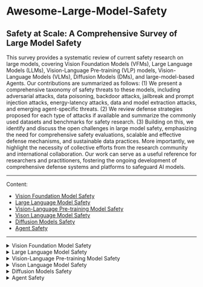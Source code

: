 # Awesome-Large-Model-Safety
## Safety at Scale: A Comprehensive Survey of Large Model Safety

This survey provides a systematic review of current safety research on large models, covering Vision Foundation Models (VFMs), Large Language Models (LLMs), Vision-Language Pre-training (VLP) models, Vision-Language Models (VLMs), Diffusion Models (DMs), and large-model-based Agents. 
Our contributions are summarized as follows: (1) We present a comprehensive taxonomy of safety threats to these models, including adversarial attacks, data poisoning, backdoor attacks, jailbreak and prompt injection attacks, energy-latency attacks, data and model extraction attacks, and emerging agent-specific threats. 
(2) We review defense strategies proposed for each type of attacks if available and summarize the commonly used datasets and benchmarks for safety research.
(3) Building on this, we identify and discuss the open challenges in large model safety, emphasizing the need for comprehensive safety evaluations, scalable and effective defense mechanisms, and sustainable data practices. More importantly, we highlight the necessity of collective efforts from the research community and international collaboration.
Our work can serve as a useful reference for researchers and practitioners, fostering the ongoing development of comprehensive defense systems and platforms to safeguard AI models.



--- 

Content:

- [Vision Foundation Model Safety](#ch2)
- [Large Language Model Safety](#ch3)
- [Vision-Language Pre-training Model Safety](#ch4)
- [Vison Language Model Safety](#ch5)
- [Diffusion Models Safety](#ch6)
- [Agent Safety](#ch7)

---
<!-- Chapter 2-->
<details>

<summary><span id="ch2">Vision Foundation Model Safety </span></summary>

##### Attacks and Defense for ViT
- Patch-Fool: Are Vision Transformers Always Robust Against Adversarial Perturbations?  
  - Fu, Yonggan, Zhang, Shunyao, Wu, Shang, Wan, Cheng, **and** Lin, Yingyan  
  - *ICLR*, 2022.

- SlowFormer: Adversarial Attack on Compute and Energy Consumption of Efficient Vision Transformers.  
  - Navaneet, KL, Koohpayegani, Soroush Abbasi, Sleiman, Essam, **and** Pirsiavash, Hamed  
  - *CVPR*, 2024.

- PE-Attack: On the Universal Positional Embedding Vulnerability in Transformer-based Models.  
  - Gao, Shiqi, Chen, Tianyu, He, Mingrui, Xu, Runhua, Zhou, Haoyi, **and** Li, Jianxin  
  - *IEEE Transactions on Information Forensics and Security*, 19, 9359-9373, 2024.

- Give me your attention: Dot-product attention considered harmful for adversarial patch robustness.  
  - Lovisotto, Giulio, Finnie, Nicole, Munoz, Mauricio, Mummadi, Chaithanya Kumar, **and** Metzen, Jan Hendrik  
  - *CVPR*, 2022.

- Towards Understanding and Improving Adversarial Robustness of Vision Transformers.  
  - Jain, Samyak, **and** Dutta, Tanima  
  - *CVPR*, 2024.

- On improving adversarial transferability of vision transformers.  
  - Naseer, Muzammal, Ranasinghe, Kanchana, Khan, Salman, Khan, Fahad Shahbaz, **and** Porikli, Fatih  
  - *arXiv preprint arXiv:2106.04169*, 2021.

- Generating transferable adversarial examples against vision transformers.  
  - Wang, Yuxuan, Wang, Jiakai, Yin, Zixin, Gong, Ruihao, Wang, Jingyi, Liu, Aishan, **and** Liu, Xianglong  
  - *ACM MM*, 2022.

- Towards transferable adversarial attacks on vision transformers.  
  - Wei, Zhipeng, Chen, Jingjing, Goldblum, Micah, Wu, Zuxuan, Goldstein, Tom, **and** Jiang, Yu-Gang  
  - *AAAI*, 2022.

- Boosting adversarial transferability with learnable patch-wise masks.  
  - Wei, Xingxing, **and** Zhao, Shiji  
  - *IEEE Transactions on Multimedia*, 26, 3778-3787, 2023.

- Transferable adversarial attack for both vision transformers and convolutional networks via momentum integrated gradients.  
  - Ma, Wenshuo, Li, Yidong, Jia, Xiaofeng, **and** Xu, Wei  
  - *ICCV*, 2023.

- Transferable adversarial attacks on vision transformers with token gradient regularization.  
  - Zhang, Jianping, Huang, Yizhan, Wu, Weibin, **and** Lyu, Michael R  
  - *CVPR*, 2023.

- Improving the Adversarial Transferability of Vision Transformers with Virtual Dense Connection.  
  - Zhang, Jianping, Huang, Yizhan, Xu, Zhuoer, Wu, Weibin, **and** Lyu, Michael R  
  - *AAAI*, 2024.

- Attacking Transformers with Feature Diversity Adversarial Perturbation.  
  - Gao, Chenxing, Zhou, Hang, Yu, Junqing, Ye, YuTeng, Cai, Jiale, Wang, Junle, **and** Yang, Wei  
  - *AAAI*, 2024.

- Decision-based black-box attack against vision transformers via patch-wise adversarial removal.  
  - Shi, Yucheng, Han, Yahong, Tan, Yu-an, **and** Kuang, Xiaohui  
  - *NeurIPS*, 2022.

- Improving Transferable Targeted Adversarial Attacks with Model Self-Enhancement.  
  - Wu, Han, Ou, Guanyan, Wu, Weibin, **and** Zheng, Zibin  
  - *CVPR*, 2024.

- Improving Transferability of adversarial samples via Critical Region-oriented Feature-level Attack.  
  - Li, Zhiwei, Ren, Min, Jiang, Fangling, Li, Qi, **and** Sun, Zhenan  
  - *IEEE Transactions on Information Forensics and Security*, 19, 6650-6664, 2024.

- Adversarial token attacks on vision transformers.  
  - Joshi, Ameya, Jagatap, Gauri, **and** Hegde, Chinmay  
  - *arXiv preprint arXiv:2110.04337*, 2021.

- Understanding and improving adversarial transferability of vision transformers and convolutional neural networks.  
  - Chen, Zhiyu, Xu, Chi, Lv, Huanhuan, Liu, Shangdong, **and** Ji, Yimu  
  - *Information Sciences*, 648, 119474, 2023.

- Towards transferable adversarial attacks on image and video transformers.  
  - Wei, Zhipeng, Chen, Jingjing, Goldblum, Micah, Wu, Zuxuan, Goldstein, Tom, Jiang, Yu-Gang, **and** Davis, Larry S  
  - *IEEE Transactions on Image Processing*, 32, 6346-6358, 2023.

- Towards efficient adversarial training on vision transformers.  
  - Wu, Boxi, Gu, Jindong, Li, Zhifeng, Cai, Deng, He, Xiaofei, **and** Liu, Wei  
  - *ECCV*, 2022.

- Patch Vestiges in the Adversarial Examples Against Vision Transformer Can Be Leveraged for Adversarial Detection.  
  - Li, Juzheng  
  - *AAAI Workshop*, 2022.

- ViTGuard: Attention-aware Detection against Adversarial Examples for Vision Transformer.  
  - Sun, Shihua, Nwodo, Kenechukwu, Sugrim, Shridatt, Stavrou, Angelos, **and** Wang, Haining  
  - *arXiv preprint arXiv:2409.13828*, 2024.

- Understanding and defending patched-based adversarial attacks for vision transformer.  
  - Liu, Liang, Guo, Yanan, Zhang, Youtao, **and** Yang, Jun  
  - *ICML*, 2023.

- Diffusion Models Demand Contrastive Guidance for Adversarial Purification to Advance.  
  - Bai, Mingyuan, Huang, Wei, Li, Tenghui, Wang, Andong, Gao, Junbin, Caiafa, César Federico, **and** Zhao, Qibin  
  - *ICML*, 2024.

- ADBM: Adversarial diffusion bridge model for reliable adversarial purification.  
  - Li, Xiao, Sun, Wenxuan, Chen, Huanran, Li, Qiongxiu, Liu, Yining, He, Yingzhe, Shi, Jie, **and** Hu, Xiaolin  
  - *arXiv preprint arXiv:2408.00315*, 2024.

- Instant Adversarial Purification with Adversarial Consistency Distillation.  
  - Lei, Chun Tong, Yam, Hon Ming, Guo, Zhongliang, **and** Lau, Chun Pong  
  - *arXiv preprint arXiv:2408.17064*, 2024.

- Are vision transformers robust to patch perturbations?  
  - Gu, Jindong, Tresp, Volker, **and** Qin, Yao  
  - *ECCV*, 2022.

- When adversarial training meets vision transformers: Recipes from training to architecture.  
  - Mo, Yichuan, Wu, Dongxian, Wang, Yifei, Guo, Yiwen, **and** Wang, Yisen  
  - *NeurIPS*, 2022.

- Robustifying token attention for vision transformers.  
  - Guo, Yong, Stutz, David, **and** Schiele, Bernt  
  - *ICCV*, 2023.

- Improving robustness of vision transformers by reducing sensitivity to patch corruptions.  
  - Guo, Yong, Stutz, David, **and** Schiele, Bernt  
  - *CVPR*, 2023.

- Improving Interpretation Faithfulness for Vision Transformers.  
  - Hu, Lijie, Liu, Yixin, Liu, Ninghao, Huai, Mengdi, Sun, Lichao, **and** Wang, Di  
  - *ICML*, 2024.

- Random Entangled Tokens for Adversarially Robust Vision Transformer.  
  - Gong, Huihui, Dong, Minjing, Ma, Siqi, Camtepe, Seyit, Nepal, Surya, **and** Xu, Chang  
  - *CVPR*, 2024.

- Diffusion Models for Adversarial Purification.  
  - Nie, Weili, Guo, Brandon, Huang, Yujia, Xiao, Chaowei, Vahdat, Arash, **and** Anandkumar, Animashree  
  - *ICML*, 2022.

- Purify++: Improving Diffusion-Purification with Advanced Diffusion Models and Control of Randomness.  
  - Zhang, Boya, Luo, Weijian, **and** Zhang, Zhihua  
  - *arXiv preprint arXiv:2310.18762*, 2023.

- DifFilter: Defending Against Adversarial Perturbations With Diffusion Filter.  
  - Chen, Yong, Li, Xuedong, Wang, Xu, Hu, Peng, **and** Peng, Dezhong  
  - *IEEE Transactions on Information Forensics and Security*, 19, 6779-6794, 2024.

- MimicDiffusion: Purifying Adversarial Perturbation via Mimicking Clean Diffusion Model.  
  - Song, Kaiyu, Lai, Hanjiang, Pan, Yan, **and** Yin, Jian  
  - *CVPR*, 2024.

- LightPure: Realtime Adversarial Image Purification for Mobile Devices Using Diffusion Models.  
  - Khalili, Hossein, Park, Seongbin, Li, Vincent, Bright, Brandan, Payani, Ali, Kompella, Ramana Rao, **and** Sehatbakhsh, Nader  
  - *ACM MobiCom*, 2024.

- LoRID: Low-Rank Iterative Diffusion for Adversarial Purification.  
  - Zollicoffer, Geigh, Vu, Minh, Nebgen, Ben, Castorena, Juan, Alexandrov, Boian, **and** Bhattarai, Manish  
  - *arXiv preprint arXiv:2409.08255*, 2024.

- You Are Catching My Attention: Are Vision Transformers Bad Learners under Backdoor Attacks?  
  - Yuan, Zenghui, Zhou, Pan, Zou, Kai, **and** Cheng, Yu  
  - *CVPR*, 2023.

- Trojvit: Trojan insertion in vision transformers.  
  - Zheng, Mengxin, Lou, Qian, **and** Jiang, Lei  
  - *CVPR*, 2023.

- Not all prompts are secure: A switchable backdoor attack against pre-trained vision transfomers.  
  - Yang, Sheng, Bai, Jiawang, Gao, Kuofeng, Yang, Yong, Li, Yiming, **and** Xia, Shu-Tao  
  - *CVPR*, 2024.

- DBIA: Data-Free Backdoor Attack Against Transformer Networks.  
  - Lv, Peizhuo, Ma, Hualong, Zhou, Jiachen, Liang, Ruigang, Chen, Kai, Zhang, Shengzhi, **and** Yang, Yunfei  
  - *ICME*, 2023.

- Multi-Trigger Backdoor Attacks: More Triggers, More Threats.  
  - Li, Yige, Ma, Xingjun, He, Jiabo, Huang, Hanxun, **and** Jiang, Yu-Gang  
  - *arXiv preprint arXiv:2401.15295*, 2024.
 
- Defending backdoor attacks on vision transformer via patch processing.  
  - Doan, Khoa D, Lao, Yingjie, Yang, Peng, **and** Li, Ping  
  - *AAAI*, 2023.

- A Closer Look at Robustness of Vision Transformers to Backdoor Attacks.  
  - Subramanya, Akshayvarun, Koohpayegani, Soroush Abbasi, Saha, Aniruddha, Tejankar, Ajinkya, **and** Pirsiavash, Hamed  
  - *WACV*, 2024.

- Backdoor attacks on vision transformers.  
  - Subramanya, Akshayvarun, Saha, Aniruddha, Koohpayegani, Soroush Abbasi, Tejankar, Ajinkya, **and** Pirsiavash, Hamed  
  - *arXiv preprint arXiv:2206.08477*, 2022.


##### Attacks and Defense for SAM

- Practical Region-level Attack against Segment Anything Models.  
  - Shen, Yifan, Li, Zhengyuan, **and** Wang, Gang  
  - *CVPR*, 2024.

- Segment (Almost) Nothing: Prompt-Agnostic Adversarial Attacks on Segmentation Models.  
  - Croce, Francesco, **and** Hein, Matthias  
  - *SaTML*, 2024.

- Attack-SAM: Towards Evaluating Adversarial Robustness of Segment Anything Model.  
  - Zhang, Chenshuang, Zhang, Chaoning, Kang, Taegoo, Kim, Donghun, Bae, Sung-Ho, **and** Kweon, In So  
  - *arXiv preprint arXiv:2305.00866*, 2023.

- Black-box Targeted Adversarial Attack on Segment Anything (SAM).  
  - Zheng, Sheng, **and** Zhang, Chaoning  
  - *arXiv preprint arXiv:2310.10010*, 2023.

- Unsegment Anything by Simulating Deformation.  
  - Lu, Jiahao, Yang, Xingyi, **and** Wang, Xinchao  
  - *CVPR*, 2024.

- Transferable Adversarial Attacks on SAM and Its Downstream Models.  
  - Xia, Song, Yang, Wenhan, Yu, Yi, Lin, Xun, Ding, Henghui, Duan, Lingyu, **and** Jiang, Xudong  
  - *NeurIPS*, 2024.

- Segment Anything Meets Universal Adversarial Perturbation.  
  - Han, Dongshen, Zheng, Sheng, **and** Zhang, Chaoning  
  - *arXiv preprint arXiv:2310.12431*, 2023.

- DarkSAM: Fooling Segment Anything Model to Segment Nothing.  
  - Zhou, Ziqi, Song, Yufei, Li, Minghui, Hu, Shengshan, Wang, Xianlong, Zhang, Leo Yu, Yao, Dezhong, **and** Jin, Hai  
  - *NeurIPS*, 2024.

- ASAM: Boosting Segment Anything Model with Adversarial Tuning.  
  - Li, Bo, Xiao, Haoke, **and** Tang, Lv  
  - *CVPR*, 2024.

- BadSAM: Exploring Security Vulnerabilities of SAM via Backdoor Attacks (Student Abstract).  
  - Guan, Zihan, Hu, Mengxuan, Zhou, Zhongliang, Zhang, Jielu, Li, Sheng, **and** Liu, Ninghao  
  - *AAAI*, 2024.

- UnSeg: One Universal Unlearnable Example Generator is Enough against All Image Segmentation.  
  - Sun, Ye, Zhang, Hao, Zhang, Tiehua, Ma, Xingjun, **and** Jiang, Yu-Gang  
  - *NeurIPS*, 2024.


</details>


<!-- Chapter 3-->
<details>

<summary><span id="ch3">Large Language Model Safety</summary>

##### Adversarial Attack

- Bad Characters: Imperceptible NLP Attacks
    - Nicholas Boucher, Ilia Shumailov, Ross Anderson, Nicolas Papernot
    - [S&P 2022](https://arxiv.org/abs/2106.09898)

##### Adversarial Defense

##### Jailbreak Attack

##### Jailbreak Defense

##### Prompt Injection Attacks

##### Prompt Injection Defenses

##### Backdoor Attacks

##### Backdoor Defenses

##### Safety Alignment

##### Energy Latency Attacks

##### Model Extraction Attacks

##### Data Extraction Attacks

</details>

<!-- Chapter 4-->
<details>

<summary><span id="ch4">Vision-Language Pre-training Model Safety</summary>

##### Adversarial Attacks

- Learning transferable visual models from natural language supervision.  
  - Radford, Alec, Kim, Jong Wook, Hallacy, Chris, Ramesh, Aditya, Goh, Gabriel, Agarwal, Sandhini, Sastry, Girish, Askell, Amanda, Mishkin, Pamela, Clark, Jack, **and others**  
  - *ICML*, 2021.

- Align before fuse: Vision and language representation learning with momentum distillation.  
  - Li, Junnan, Selvaraju, Ramprasaath, Gotmare, Akhilesh, Joty, Shafiq, Xiong, Caiming, **and** Hoi, Steven Chu Hong  
  - *NeurIPS*, 2021.

- Vision-language pre-training with triple contrastive learning.  
  - Yang, Jinyu, Duan, Jiali, Tran, Son, Xu, Yi, Chanda, Sampath, Chen, Liqun, Zeng, Belinda, Chilimbi, Trishul, **and** Huang, Junzhou  
  - *CVPR*, 2022.

- Fooling vision and language models despite localization and attention mechanism.  
  - Xu, Xiaojun, Chen, Xinyun, Liu, Chang, Rohrbach, Anna, Darrell, Trevor, **and** Song, Dawn  
  - *CVPR*, 2018.

- Cycle-consistency for robust visual question answering.  
  - Shah, Meet, Chen, Xinlei, Rohrbach, Marcus, **and** Parikh, Devi  
  - *CVPR*, 2019.

- BERT-ATTACK: Adversarial Attack Against BERT Using BERT.  
  - Li, Linyang, Ma, Ruotian, Guo, Qipeng, Xue, Xiangyang, **and** Qiu, Xipeng  
  - *EMNLP*, 2020.

- Defending multimodal fusion models against single-source adversaries.  
  - Yang, Karren, Lin, Wan-Yi, Barman, Manash, Condessa, Filipe, **and** Kolter, Zico  
  - *CVPR*, 2021.

- Towards adversarial attack on vision-language pre-training models.  
  - Zhang, Jiaming, Yi, Qi, **and** Sang, Jitao  
  - *ACM MM*, 2022.

- Advclip: Downstream-agnostic adversarial examples in multimodal contrastive learning.  
  - Zhou, Ziqi, Hu, Shengshan, Li, Minghui, Zhang, Hangtao, Zhang, Yechao, **and** Jin, Hai  
  - *ACM MM*, 2023.

- Reading Isn't Believing: Adversarial Attacks On Multi-Modal Neurons.  
  - Noever, David A, **and** Noever, Samantha E Miller  
  - *arXiv preprint arXiv:2103.10480*, 2021.

- Set-level guidance attack: Boosting adversarial transferability of vision-language pre-training models.  
  - Lu, Dong, Wang, Zhiqiang, Wang, Teng, Guan, Weili, Gao, Hongchang, **and** Zheng, Feng  
  - *ICCV*, 2023.

- Sa-attack: Improving adversarial transferability of vision-language pre-training models via self-augmentation.  
  - He, Bangyan, Jia, Xiaojun, Liang, Siyuan, Lou, Tianrui, Liu, Yang, **and** Cao, Xiaochun  
  - *arXiv preprint arXiv:2312.04913*, 2023.

- Exploring transferability of multimodal adversarial samples for vision-language pre-training models with contrastive learning.  
  - Wang, Youze, Hu, Wenbo, Dong, Yinpeng, Zhang, Hanwang, Su, Hang, **and** Hong, Richang  
  - *arXiv preprint arXiv:2308.12636*, 2023.

- Transferable multimodal attack on vision-language pre-training models.  
  - Wang, Haodi, Dong, Kai, Zhu, Zhilei, Qin, Haotong, Liu, Aishan, Fang, Xiaolin, Wang, Jiakai, **and** Liu, Xianglong  
  - *IEEE S&P*, 2024.

- VLATTACK: Multimodal Adversarial Attacks on Vision-Language Tasks via Pre-trained Models.  
  - Yin, Ziyi, Ye, Muchao, Zhang, Tianrong, Du, Tianyu, Zhu, Jinguo, Liu, Han, Chen, Jinghui, Wang, Ting, **and** Ma, Fenglong  
  - *NeurIPS*, 2023.

- As Firm As Their Foundations: Can open-sourced foundation models be used to create adversarial examples for downstream tasks?.  
  - Hu, Anjun, Gu, Jindong, Pinto, Francesco, Kamnitsas, Konstantinos, **and** Torr, Philip  
  - *arXiv preprint arXiv:2403.12693*, 2024.

- One Perturbation is Enough: On Generating Universal Adversarial Perturbations against Vision-Language Pre-training Models.  
  - Fang, Hao, Kong, Jiawei, Yu, Wenbo, Chen, Bin, Li, Jiawei, Xia, Shutao, **and** Xu, Ke  
  - *arXiv preprint arXiv:2406.05491*, 2024.

- Universal Adversarial Perturbations for Vision-Language Pre-trained Models.  
  - Zhang, Peng-Fei, Huang, Zi, **and** Bai, Guangdong  
  - *SIGIR*, 2024.


##### Adversarial Defenses

- MirrorCheck: Efficient Adversarial Defense for Vision-Language Models.  
  - Fares, Samar, Ziu, Klea, Aremu, Toluwani, Durasov, Nikita, Takáč, Martin, Fua, Pascal, Nandakumar, Karthik, **and** Laptev, Ivan  
  - *arXiv preprint arXiv:2406.09250*, 2024.

- AdvQDet: Detecting Query-Based Adversarial Attacks with Adversarial Contrastive Prompt Tuning.  
  - Wang, Xin, Chen, Kai, Ma, Xingjun, Chen, Zhineng, Chen, Jingjing, **and** Jiang, Yu-Gang  
  - *ACM MM*, 2024.

- Towards Deep Learning Models Resistant to Adversarial Attacks.  
  - Madry, Aleksander, Makelov, Aleksandar, Schmidt, Ludwig, Tsipras, Dimitris, **and** Vladu, Adrian  
  - *ICLR*, 2018.

- Reliable evaluation of adversarial robustness with an ensemble of diverse parameter-free attacks.  
  - Croce, Francesco, **and** Hein, Matthias  
  - *ICML*, 2020.

- Large-scale adversarial training for vision-and-language representation learning.  
  - Gan, Zhe, Chen, Yen-Chun, Li, Linjie, Zhu, Chen, Cheng, Yu, **and** Liu, Jingjing  
  - *NeurIPS*, 2020.

- FreeLB: Enhanced Adversarial Training for Natural Language Understanding.  
  - Zhu, Chen, Cheng, Yu, Gan, Zhe, Sun, Siqi, Goldstein, Tom, **and** Liu, Jingjing  
  - *ICLR*, 2020.

- Revisiting Adversarial Training at Scale.  
  - Wang, Zeyu, Li, Xianhang, Zhu, Hongru, **and** Xie, Cihang  
  - *CVPR*, 2024.

- Conditional prompt learning for vision-language models.  
  - Zhou, Kaiyang, Yang, Jingkang, Loy, Chen Change, **and** Liu, Ziwei  
  - *CVPR*, 2022.

- Learning to prompt for vision-language models.  
  - Zhou, Kaiyang, Yang, Jingkang, Loy, Chen Change, **and** Liu, Ziwei  
  - *International Journal of Computer Vision*, 130, 2337-2348, 2022.

- Maple: Multi-modal prompt learning.  
  - Khattak, Muhammad Uzair, Rasheed, Hanoona, Maaz, Muhammad, Khan, Salman, **and** Khan, Fahad Shahbaz  
  - *CVPR*, 2023.

- Adversarial prompt tuning for vision-language models.  
  - Zhang, Jiaming, Ma, Xingjun, Wang, Xin, Qiu, Lingyu, Wang, Jiaqi, Jiang, Yu-Gang, **and** Sang, Jitao  
  - *ECCV*, 2024.

- One prompt word is enough to boost adversarial robustness for pre-trained vision-language models.  
  - Li, Lin, Guan, Haoyan, Qiu, Jianing, **and** Spratling, Michael  
  - *CVPR*, 2024.

- MixPrompt: Enhancing Generalizability and Adversarial Robustness for Vision-Language Models via Prompt Fusion.  
  - Fan, Hao, Ma, Zhaoyang, Li, Yong, Tian, Rui, Chen, Yunli, **and** Gao, Chenlong  
  - *ICIC*, 2024.

- PromptSmooth: Certifying Robustness of Medical Vision-Language Models via Prompt Learning.  
  - Hussein, Noor, Shamshad, Fahad, Naseer, Muzammal, **and** Nandakumar, Karthik  
  - *MICCAI*, 2024.

- Defense-Prefix for Preventing Typographic Attacks on CLIP.  
  - Azuma, Hiroki, **and** Matsui, Yusuke  
  - *ICCV*, 2023.

- Few-Shot Adversarial Prompt Learning on Vision-Language Models.  
  - Zhou, Yiwei, Xia, Xiaobo, Lin, Zhiwei, Han, Bo, **and** Liu, Tongliang  
  - *NeurIPS*, 2024.

- Adversarial Prompt Distillation for Vision-Language Models.  
  - Luo, Lin, Wang, Xin, Zi, Bojia, Zhao, Shihao, **and** Ma, Xingjun  
  - *arXiv preprint arXiv:2411.15244*, 2024.

- TAPT: Test-Time Adversarial Prompt Tuning for Robust Inference in Vision-Language Models.  
  - Wang, Xin, Chen, Kai, Zhang, Jiaming, Chen, Jingjing, **and** Ma, Xingjun  
  - *arXiv preprint arXiv:2411.13136*, 2024.

- Understanding Zero-shot Adversarial Robustness for Large-Scale Models.  
  - Mao, Chengzhi, Geng, Scott, Yang, Junfeng, Wang, Xin, **and** Vondrick, Carl  
  - *ICLR*, 2023.

- Pre-trained model guided fine-tuning for zero-shot adversarial robustness.  
  - Wang, Sibo, Zhang, Jie, Yuan, Zheng, **and** Shan, Shiguang  
  - *CVPR*, 2024.

- Revisiting the Adversarial Robustness of Vision Language Models: a Multimodal Perspective.  
  - Zhou, Wanqi, Bai, Shuanghao, Zhao, Qibin, **and** Chen, Badong  
  - *arXiv preprint arXiv:2404.19287*, 2024.

- Robust CLIP: Unsupervised Adversarial Fine-Tuning of Vision Embeddings for Robust Large Vision-Language Models.  
  - Schlarmann, Christian, Singh, Naman Deep, Croce, Francesco, **and** Hein, Matthias  
  - *ICML*, 2024.


##### Backdoor & Poisoning Attacks

- Poisoning and Backdooring Contrastive Learning.  
  - Carlini, Nicholas, **and** Terzis, Andreas  
  - *ICLR*, 2022.

- Poisoning web-scale training datasets is practical.  
  - Carlini, Nicholas, Jagielski, Matthew, Choquette-Choo, Christopher A, Paleka, Daniel, Pearce, Will, Anderson, Hyrum, Terzis, Andreas, Thomas, Kurt, **and** Tramèr, Florian  
  - *IEEE S&P*, 2024.

- Badencoder: Backdoor attacks to pre-trained encoders in self-supervised learning.  
  - Jia, Jinyuan, Liu, Yupei, **and** Gong, Neil Zhenqiang  
  - *IEEE S&P*, 2022.

- Data Poisoning based Backdoor Attacks to Contrastive Learning.  
  - Zhang, Jinghuai, Liu, Hongbin, Jia, Jinyuan, **and** Gong, Neil Zhenqiang  
  - *CVPR*, 2024.

- Badclip: Dual-embedding guided backdoor attack on multimodal contrastive learning.  
  - Liang, Siyuan, Zhu, Mingli, Liu, Aishan, Wu, Baoyuan, Cao, Xiaochun, **and** Chang, Ee-Chien  
  - *CVPR*, 2024.

- BadCLIP: Trigger-Aware Prompt Learning for Backdoor Attacks on CLIP.  
  - Bai, Jiawang, Gao, Kuofeng, Min, Shaobo, Xia, Shu-Tao, Li, Zhifeng, **and** Liu, Wei  
  - *CVPR*, 2024.

- Data poisoning attacks against multimodal encoders.  
  - Yang, Ziqing, He, Xinlei, Li, Zheng, Backes, Michael, Humbert, Mathias, Berrang, Pascal, **and** Zhang, Yang  
  - *ICML*, 2023.



##### Backdoor & Poisoning Defenses


- CleanCLIP: Mitigating data poisoning attacks in multimodal contrastive learning.  
  - Bansal, Hritik, Singhi, Nishad, Yang, Yu, Yin, Fan, Grover, Aditya, **and** Chang, Kai-Wei  
  - *ICCV*, 2023.

- Better Safe than Sorry: Pre-training CLIP against Targeted Data Poisoning and Backdoor Attacks.  
  - Yang, Wenhan, Gao, Jingdong, **and** Mirzasoleiman, Baharan  
  - *ICML*, 2024.

- Robust contrastive language-image pretraining against data poisoning and backdoor attacks.  
  - Yang, Wenhan, Gao, Jingdong, **and** Mirzasoleiman, Baharan  
  - *NeurIPS*, 2024.

- Mudjacking: Patching Backdoor Vulnerabilities in Foundation Models.  
  - Liu, Hongbin, Reiter, Michael K., **and** Gong, Neil Zhenqiang  
  - *USENIX Security*, 2024.

- TIJO: Trigger inversion with joint optimization for defending multimodal backdoored models.  
  - Sur, Indranil, Sikka, Karan, Walmer, Matthew, Koneripalli, Kaushik, Roy, Anirban, Lin, Xiao, Divakaran, Ajay, **and** Jha, Susmit  
  - *ICCV*, 2023.

- SEER: Backdoor Detection for Vision-Language Models through Searching Target Text and Image Trigger Jointly.  
  - Zhu, Liuwan, Ning, Rui, Li, Jiang, Xin, Chunsheng, **and** Wu, Hongyi  
  - *AAAI*, 2024.

- Detecting Backdoor Samples in Contrastive Language Image Pretraining.  
  - Huang, Hanxun, Erfani, Sarah, Li, Yige, Ma, Xingjun, **and** Bailey, James  
  - *ICLR*, 2025.

- Detecting backdoors in pre-trained encoders.  
  - Feng, Shiwei, Tao, Guanhong, Cheng, Siyuan, Shen, Guangyu, Xu, Xiangzhe, Liu, Yingqi, Zhang, Kaiyuan, Ma, Shiqing, **and** Zhang, Xiangyu  
  - *CVPR*, 2023.



</details>


<!-- Chapter 5-->
<details>

<summary><span id="ch5">Vison Language Model Safety</summary>

##### Adversarial Attacks


- On the adversarial robustness of multi-modal foundation models.  
  - Schlarmann, Christian, **and** Hein, Matthias  
  - *ICCV*, 2023.

- Flamingo: a visual language model for few-shot learning.  
  - Alayrac, Jean-Baptiste, Donahue, Jeff, Luc, Pauline, Miech, Antoine, Barr, Iain, Hasson, Yana, Lenc, Karel, Mensch, Arthur, Millican, Katherine, Reynolds, Malcolm, **and others**  
  - *NeurIPS*, 2022.

- GPT-4 Technical Report.  
  - Achiam, Josh, Adler, Steven, Agarwal, Sandhini, Ahmad, Lama, Akkaya, Ilge, Aleman, Florencia Leoni, Almeida, Diogo, Altenschmidt, Janko, Altman, Sam, Anadkat, Shyamal, **and others**  
  - *arXiv preprint arXiv:2303.08774*, 2023.

- Adversarial Robustness for Visual Grounding of Multimodal Large Language Models.  
  - Gao, Kuofeng, Bai, Yang, Bai, Jiawang, Yang, Yong, **and** Xia, Shu-Tao  
  - *ICLR Workshop*, 2024.

- On the robustness of large multimodal models against image adversarial attacks.  
  - Cui, Xuanming, Aparcedo, Alejandro, Jang, Young Kyun, **and** Lim, Ser-Nam  
  - *CVPR*, 2024.

- An Image Is Worth 1000 Lies: Transferability of Adversarial Images across Prompts on Vision-Language Models.  
  - Luo, Haochen, Gu, Jindong, Liu, Fengyuan, **and** Torr, Philip  
  - *ICLR*, 2024.

- Stop Reasoning! When Multimodal LLM with Chain-of-Thought Reasoning Meets Adversarial Image.  
  - Wang, Zefeng, Han, Zhen, Chen, Shuo, Xue, Fan, Ding, Zifeng, Xiao, Xun, Tresp, Volker, **and** Gu, Jindong  
  - *COLM*, 2024.

- InstructTA: Instruction-Tuned Targeted Attack for Large Vision-Language Models.  
  - Wang, Xunguang, Ji, Zhenlan, Ma, Pingchuan, Li, Zongjie, **and** Wang, Shuai  
  - *arXiv preprint arXiv:2312.01886*, 2023.

- How Robust is Google's Bard to Adversarial Image Attacks?.  
  - Dong, Yinpeng, Chen, Huanran, Chen, Jiawei, Fang, Zhengwei, Yang, Xiao, Zhang, Yichi, Tian, Yu, Su, Hang, **and** Zhu, Jun  
  - *NeurIPS Workshop*, 2023.

- On evaluating adversarial robustness of large vision-language models.  
  - Zhao, Yunqing, Pang, Tianyu, Du, Chao, Yang, Xiao, Li, Chongxuan, Cheung, Ngai-Man Man, **and** Lin, Min  
  - *NeurIPS*, 2024.

- Learning transferable visual models from natural language supervision.  
  - Radford, Alec, Kim, Jong Wook, Hallacy, Chris, Ramesh, Aditya, Goh, Gabriel, Agarwal, Sandhini, Sastry, Girish, Askell, Amanda, Mishkin, Pamela, Clark, Jack, **and others**  
  - *ICML*, 2021.

- Blip-2: Bootstrapping language-image pre-training with frozen image encoders and large language models.  
  - Li, Junnan, Li, Dongxu, Savarese, Silvio, **and** Hoi, Steven  
  - *ICML*, 2023.

- Efficiently Adversarial Examples Generation for Visual-Language Models under Targeted Transfer Scenarios using Diffusion Models.  
  - Guo, Qi, Pang, Shanmin, Jia, Xiaojun, **and** Guo, Qing  
  - *arXiv preprint arXiv:2404.10335*, 2024.

- AnyAttack: Towards Large-scale Self-supervised Generation of Targeted Adversarial Examples for Vision-Language Models.  
  - Zhang, Jiaming, Ye, Junhong, Ma, Xingjun, Li, Yige, Yang, Yunfan, Sang, Jitao, **and** Yeung, Dit-Yan  
  - *arXiv preprint arXiv:2410.05346*, 2024.


##### Jailbreak Attacks


- Image hijacks: Adversarial images can control generative models at runtime.  
  - Bailey, Luke, Ong, Euan, Russell, Stuart, **and** Emmons, Scott  
  - *arXiv preprint arXiv:2309.00236*, 2023.

- Are aligned neural networks adversarially aligned?.  
  - Carlini, Nicholas, Nasr, Milad, Choquette-Choo, Christopher A, Jagielski, Matthew, Gao, Irena, Koh, Pang Wei W, Ippolito, Daphne, Tramer, Florian, **and** Schmidt, Ludwig  
  - *NeurIPS*, 2024.

- Visual adversarial examples jailbreak aligned large language models.  
  - Qi, Xiangyu, Huang, Kaixuan, Panda, Ashwinee, Henderson, Peter, Wang, Mengdi, **and** Mittal, Prateek  
  - *AAAI*, 2024.

- Jailbreaking attack against multimodal large language model.  
  - Niu, Zhenxing, Ren, Haodong, Gao, Xinbo, Hua, Gang, **and** Jin, Rong  
  - *arXiv preprint arXiv:2402.02309*, 2024.

- White-box Multimodal Jailbreaks Against Large Vision-Language Models.  
  - Wang, Ruofan, Ma, Xingjun, Zhou, Hanxu, Ji, Chuanjun, Ye, Guangnan, **and** Jiang, Yu-Gang  
  - *ACM MM*, 2024.

- Images are Achilles' Heel of Alignment: Exploiting Visual Vulnerabilities for Jailbreaking Multimodal Large Language Models.  
  - Li, Yifan, Guo, Hangyu, Zhou, Kun, Zhao, Wayne Xin, **and** Wen, Ji-Rong  
  - *ECCV*, 2024.

- Jailbreak in pieces: Compositional adversarial attacks on multi-modal language models.  
  - Shayegani, Erfan, Dong, Yue, **and** Abu-Ghazaleh, Nael  
  - *ICLR*, 2023.

- Figstep: Jailbreaking large vision-language models via typographic visual prompts.  
  - Gong, Yichen, Ran, Delong, Liu, Jinyuan, Wang, Conglei, Cong, Tianshuo, Wang, Anyu, Duan, Sisi, **and** Wang, Xiaoyun  
  - *AAAI*, 2025.

- Visual-RolePlay: Universal Jailbreak Attack on MultiModal Large Language Models via Role-playing Image Character.  
  - Ma, Siyuan, Luo, Weidi, Wang, Yu, Liu, Xiaogeng, Chen, Muhao, Li, Bo, **and** Xiao, Chaowei  
  - *arXiv preprint arXiv:2405.20773*, 2024.

- Jailbreaking GPT-4V via self-adversarial attacks with system prompts.  
  - Wu, Yuanwei, Li, Xiang, Liu, Yixin, Zhou, Pan, **and** Sun, Lichao  
  - *arXiv preprint arXiv:2311.09127*, 2023.

- IDEATOR: Jailbreaking VLMs Using VLMs.  
  - Wang, Ruofan, Wang, Bo, Ma, Xingjun, **and** Jiang, Yu-Gang  
  - *arXiv preprint arXiv:2411.00827*, 2024.


##### Jailbreak Defenses


- Adashield: Safeguarding multimodal large language models from structure-based attack via adaptive shield prompting.  
  - Wang, Yu, Liu, Xiaogeng, Li, Yu, Chen, Muhao, **and** Xiao, Chaowei  
  - *ECCV*, 2024.

- A mutation-based method for multi-modal jailbreaking attack detection.  
  - Zhang, Xiaoyu, Zhang, Cen, Li, Tianlin, Huang, Yihao, Jia, Xiaojun, Xie, Xiaofei, Liu, Yang, **and** Shen, Chao  
  - *arXiv preprint arXiv:2312.10766*, 2023.

- Defending Language Models Against Image-Based Prompt Attacks via User-Provided Specifications.  
  - Sharma, Reshabh K, Gupta, Vinayak, **and** Grossman, Dan  
  - *IEEE SPW*, 2024.

- MLLM-Protector: Ensuring MLLM's Safety without Hurting Performance.  
  - Pi, Renjie, Han, Tianyang, Xie, Yueqi, Pan, Rui, Lian, Qing, Dong, Hanze, Zhang, Jipeng, **and** Zhang, Tong  
  - *EMNLP*, 2024.

- Eyes closed, safety on: Protecting multimodal LLMs via image-to-text transformation.  
  - Gou, Yunhao, Chen, Kai, Liu, Zhili, Hong, Lanqing, Xu, Hang, Li, Zhenguo, Yeung, Dit-Yan, Kwok, James T, **and** Zhang, Yu  
  - *ECCV*, 2024.

- Inferaligner: Inference-time alignment for harmlessness through cross-model guidance.  
  - Wang, Pengyu, Zhang, Dong, Li, Linyang, Tan, Chenkun, Wang, Xinghao, Ren, Ke, Jiang, Botian, **and** Qiu, Xipeng  
  - *EMNLP*, 2024.

- BlueSuffix: Reinforced Blue Teaming for Vision-Language Models Against Jailbreak Attacks.  
  - Zhao, Yunhan, Zheng, Xiang, Luo, Lin, Li, Yige, Ma, Xingjun, **and** Jiang, Yu-Gang  
  - *ICLR*, 2025.


##### Energy Latency Attacks

- Inducing High Energy-Latency of Large Vision-Language Models with Verbose Images.  
  - Gao, Kuofeng, Bai, Yang, Gu, Jindong, Xia, Shu-Tao, Torr, Philip, Li, Zhifeng, **and** Liu, Wei  
  - *ICLR*, 2024.

##### Prompt Injection Attack

- (Ab) using Images and Sounds for Indirect Instruction Injection in Multi-Modal LLMs.  
  - Bagdasaryan, Eugene, Hsieh, Tsung-Yin, Nassi, Ben, **and** Shmatikov, Vitaly  
  - *arXiv preprint arXiv:2307.10490*, 2023.

- Vision-llms can fool themselves with self-generated typographic attacks.  
  - Qraitem, Maan, Tasnim, Nazia, Saenko, Kate, **and** Plummer, Bryan A  
  - *arXiv preprint arXiv:2402.00626*, 2024.

- Can language models be instructed to protect personal information?.  
  - Chen, Yang, Mendes, Ethan, Das, Sauvik, Xu, Wei, **and** Ritter, Alan  
  - *arXiv preprint arXiv:2310.02224*, 2023.


##### Backdoor & Poisoning Attacks

- Revisiting backdoor attacks against large vision-language models.  
  - Liang, Siyuan, Liang, Jiawei, Pang, Tianyu, Du, Chao, Liu, Aishan, Chang, Ee-Chien, **and** Cao, Xiaochun  
  - *arXiv preprint arXiv:2406.18844*, 2024.

- Physical Backdoor Attack can Jeopardize Driving with Vision-Large-Language Models.  
  - Ni, Zhenyang, Ye, Rui, Wei, Yuxi, Xiang, Zhen, Wang, Yanfeng, **and** Chen, Siheng  
  - *ICML Workshop*, 2024.

- ImgTrojan: Jailbreaking Vision-Language Models with ONE Image.  
  - Tao, Xijia, Zhong, Shuai, Li, Lei, Liu, Qi, **and** Kong, Lingpeng  
  - *arXiv preprint arXiv:2403.02910*, 2024.

- Test-time backdoor attacks on multimodal large language models.  
  - Lu, Dong, Pang, Tianyu, Du, Chao, Liu, Qian, Yang, Xianjun, **and** Lin, Min  
  - *arXiv preprint arXiv:2402.08577*, 2024.

- Shadowcast: Stealthy data poisoning attacks against vision-language models.  
  - Xu, Yuancheng, Yao, Jiarui, Shu, Manli, Sun, Yanchao, Wu, Zichu, Yu, Ning, Goldstein, Tom, **and** Huang, Furong  
  - *NeurIPS*, 2024.



</details>


<!-- Chapter 6-->
<details>

<summary><span id="ch6">Diffusion Models Safety</summary>

##### Adversarial Attacks

- Black Box Adversarial Prompting for Foundation Models.
  - Natalie Maus, Patrick Chao, Eric Wong, **and** Jacob R. Gardner
  - *NFAML*, 2023.

- A pilot study of query-free adversarial attack against stable diffusion.
  - Zhuang, Haomin, Zhang, Yihua, **and** Liu, Sijia
  - *CVPR*, 2023.

- Discovering Failure Modes of Text-guided Diffusion Models via Adversarial Search.
  - Qihao Liu, Adam Kortylewski, Yutong Bai, Song Bai, **and** Alan Yuille
  - *ICLR*, 2024.

- Discovering the hidden vocabulary of dalle-2.
  - Daras, Giannis **and** Dimakis, Alexandros G
  - *IJCAI*, 2022.

- Adversarial attacks on image generation with made-up words.
  - Milli{\`e
  - *arXiv preprint arXiv:2208.04135*, 2022.

- Revealing Vulnerabilities in Stable Diffusion via Targeted Attacks.
  - Zhang, Chenyu, Wang, Lanjun, **and** Liu, Anan
  - *arXiv preprint arXiv:2401.08725*, 2024.

- Stable diffusion is unstable.
  - Du, Chengbin, Li, Yanxi, Qiu, Zhongwei, **and** Xu, Chang
  - *NeurIPS*, 2024.


##### Jailbreak Attacks

- Sneakyprompt: Jailbreaking text-to-image generative models.
  - Yang, Yuchen, Hui, Bo, Yuan, Haolin, Gong, Neil, **and** Cao, Yinzhi
  - *IEEE S\&P*, 2024.

- Jailbreaking Text-to-Image Models with LLM-Based Agents.
  - Dong, Yingkai, Li, Zheng, Meng, Xiangtao, Yu, Ning, **and** Guo, Shanqing
  - *CCS*, 2024.

- SurrogatePrompt: Bypassing the Safety Filter of Text-To-Image Models via Substitution.
  - Ba, Zhongjie, Zhong, Jieming, Lei, Jiachen, Cheng, Peng, Wang, Qinglong, Qin, Zhan, Wang, Zhibo, **and** Ren, Kui
  - *CCS*, 2024.

- Prompting4debugging: Red-teaming text-to-image diffusion models by finding problematic prompts.
  - Chin, Zhi-Yi, Jiang, Chieh-Ming, Huang, Ching-Chun, Chen, Pin-Yu, **and** Chiu, Wei-Chen
  - *ICML*, 2024.

- Groot: Adversarial Testing for Generative Text-to-Image Models with Tree-based Semantic Transformation.
  - Liu, Yi, Yang, Guowei, Deng, Gelei, Chen, Feiyue, Chen, Yuqi, Shi, Ling, Zhang, Tianwei, **and** Liu, Yang
  - *arXiv preprint arXiv:2402.12100*, 2024.

- Divide-and-Conquer Attack: Harnessing the Power of LLM to Bypass the Censorship of Text-to-Image Generation Model.
  - Deng, Yimo **and** Chen, Huangxun
  - *arXiv preprint arXiv:2312.07130*, 2023.

- RT-Attack: Jailbreaking Text-to-Image Models via Random Token.
  - Gao, Sensen, Jia, Xiaojun, Huang, Yihao, Duan, Ranjie, Gu, Jindong, Liu, Yang, **and** Guo, Qing
  - *arXiv preprint arXiv:2408.13896*, 2024.

- Red-teaming the stable diffusion safety filter.
  - Rando, Javier, Paleka, Daniel, Lindner, David, Heim, Lennart, **and** Tram{\`e
  - *arXiv preprint arXiv:2210.04610*, 2022.


##### Jailbreak Defenses


- All but One: Surgical Concept Erasing with Model Preservation in Text-to-Image Diffusion Models.
  - Hong, Seunghoo, Lee, Juhun, **and** Woo, Simon S
  - *AAAI*, 2024.

- Receler: Reliable concept erasing of text-to-image diffusion models via lightweight erasers.
  - Huang, Chi-Pin, Chang, Kai-Po, Tsai, Chung-Ting, Lai, Yung-Hsuan, **and** Wang, Yu-Chiang Frank
  - *ECCV*, 2024.

- RACE: Robust Adversarial Concept Erasure for Secure Text-to-Image Diffusion Model.
  - Kim, Changhoon, Min, Kyle, **and** Yang, Yezhou
  - *ECCV*, 2024.

- Defensive Unlearning with Adversarial Training for Robust Concept Erasure in Diffusion Models.
  - Zhang, Yimeng, Chen, Xin, Jia, Jinghan, Zhang, Yihua, Fan, Chongyu, Liu, Jiancheng, Hong, Mingyi, Ding, Ke, **and** Liu, Sijia
  - *NeurIPS*, 2024.

- Degeneration-tuning: Using scrambled grid shield unwanted concepts from stable diffusion.
  - Ni, Zixuan, Wei, Longhui, Li, Jiacheng, Tang, Siliang, Zhuang, Yueting, **and** Tian, Qi
  - *ACM MM*, 2023.

- Implicit Concept Removal of Diffusion Models.
  - Liu, Zhili, Chen, Kai, Zhang, Yifan, Han, Jianhua, Hong, Lanqing, Xu, Hang, Li, Zhenguo, Yeung, Dit-Yan, **and** Kwok, J
  - *CVPR*, 2024.

- Mace: Mass concept erasure in diffusion models.
  - Lu, Shilin, Wang, Zilan, Li, Leyang, Liu, Yanzhu, **and** Kong, Adams Wai-Kin
  - *CVPR*, 2024.

- Unified concept editing in diffusion models.
  - Gandikota, Rohit, Orgad, Hadas, Belinkov, Yonatan, **and** Materzy{'n
  - *WACV*, 2024.

- Editing implicit assumptions in text-to-image diffusion models.
  - Orgad, Hadas, Kawar, Bahjat, **and** Belinkov, Yonatan
  - *ICCV*, 2023.

- Reliable and efficient concept erasure of text-to-image diffusion models.
  - Gong, Chao, Chen, Kai, Wei, Zhipeng, Chen, Jingjing, **and** Jiang, Yu-Gang
  - *ECCV*, 2024.

- ConceptPrune: Concept Editing in Diffusion Models via Skilled Neuron Pruning.
  - Chavhan, Ruchika, Li, Da, **and** Hospedales, Timothy
  - *NeurIPS*, 2024.

- Pruning for Robust Concept Erasing in Diffusion Models.
  - Tianyun Yang, Ziniu Li, Juan Cao, **and** Chang Xu
  - *Neurips Workshop*, 2024.

- Ethical-Lens: Curbing Malicious Usages of Open-Source Text-to-Image Models.
  - Cai, Yuzhu, Yin, Sheng, Wei, Yuxi, Xu, Chenxin, Mao, Weibo, Juefei-Xu, Felix, Chen, Siheng, **and** Wang, Yanfeng
  - *CVPR*, 2024.

- Self-discovering interpretable diffusion latent directions for responsible text-to-image generation.
  - Li, Hang, Shen, Chengzhi, Torr, Philip, Tresp, Volker, **and** Gu, Jindong
  - *CVPR*, 2024.

- Unlearning Concepts in Diffusion Model via Concept Domain Correction and Concept Preserving Gradient.
  - Wu, Yongliang, Zhou, Shiji, Yang, Mingzhuo, Wang, Lianzhe, Zhu, Wenbo, Chang, Heng, Zhou, Xiao, **and** Yang, Xu
  - *arXiv preprint arXiv:2405.15304*, 2024.

- Selective amnesia: A continual learning approach to forgetting in deep generative models.
  - Heng, Alvin **and** Soh, Harold
  - *NeurIPS*, 2024.

- Separable Multi-Concept Erasure from Diffusion Models.
  - Zhao, Mengnan, Zhang, Lihe, Zheng, Tianhang, Kong, Yuqiu, **and** Yin, Baocai
  - *arXiv preprint arXiv:2402.05947*, 2024.

- Continuous Concepts Removal in Text-to-image Diffusion Models.
  - Han, Tingxu, Sun, Weisong, Hu, Yanrong, Fang, Chunrong, Zhang, Yonglong, Ma, Shiqing, Zheng, Tao, Chen, Zhenyu, **and** Wang, Zhenting
  - *arXiv preprint arXiv:2412.00580*, 2024.

- RealEra: Semantic-level Concept Erasure via Neighbor-Concept Mining.
  - Liu, Yufan, An, Jinyang, Zhang, Wanqian, Li, Ming, Wu, Dayan, Gu, Jingzi, Lin, Zheng, **and** Wang, Weiping
  - *arXiv preprint arXiv:2410.09140*, 2024.

##### Backdoor Attacks

- How to backdoor diffusion models?.  
  - Chou, Sheng-Yen, Chen, Pin-Yu, **and** Ho, Tsung-Yi  
  - *CVPR*, 2023.

- Trojdiff: Trojan attacks on diffusion models with diverse targets.  
  - Chen, Weixin, Song, Dawn, **and** Li, Bo  
  - *CVPR*, 2023.

- Rickrolling the artist: Injecting backdoors into text encoders for text-to-image synthesis.  
  - Struppek, Lukas, Hintersdorf, Dominik, **and** Kersting, Kristian  
  - *ICCV*, 2023.

- Text-to-image diffusion models can be easily backdoored through multimodal data poisoning.  
  - Zhai, Shengfang, Dong, Yinpeng, Shen, Qingni, Pu, Shi, Fang, Yuejian, **and** Su, Hang  
  - *ACM MM*, 2023.

- Personalization as a shortcut for few-shot backdoor attack against text-to-image diffusion models.  
  - Huang, Yihao, Juefei-Xu, Felix, Guo, Qing, Zhang, Jie, Wu, Yutong, Hu, Ming, Li, Tianlin, Pu, Geguang, **and** Liu, Yang  
  - *AAAI*, 2024.

- From Trojan Horses to Castle Walls: Unveiling Bilateral Backdoor Effects in Diffusion Models.  
  - Pan, Zhuoshi, Yao, Yuguang, Liu, Gaowen, Shen, Bingquan, Zhao, H Vicky, Kompella, Ramana Rao, **and** Liu, Sijia  
  - *NeurIPS Workshop*, 2024.

- The stronger the diffusion model, the easier the backdoor: Data poisoning to induce copyright breaches without adjusting finetuning pipeline.  
  - Wang, Haonan, Shen, Qianli, Tong, Yao, Zhang, Yang, **and** Kawaguchi, Kenji  
  - *NeurIPS Workshop*, 2024.

- Villandiffusion: A unified backdoor attack framework for diffusion models.  
  - Chou, Sheng-Yen, Chen, Pin-Yu, **and** Ho, Tsung-Yi  
  - *NeurIPS*, 2024.

- Bagm: A backdoor attack for manipulating text-to-image generative models.  
  - Vice, Jordan, Akhtar, Naveed, Hartley, Richard, **and** Mian, Ajmal  
  - *IEEE Transactions on Information Forensics and Security*, 2024.

- Invisible Backdoor Attacks on Diffusion Models.  
  - Li, Sen, Ma, Junchi, **and** Cheng, Minhao  
  - *arXiv preprint arXiv:2406.00816*, 2024.

- Watch the Watcher! Backdoor Attacks on Security-Enhancing Diffusion Models.  
  - Li, Changjiang, Pang, Ren, Cao, Bochuan, Chen, Jinghui, Ma, Fenglong, Ji, Shouling, **and** Wang, Ting  
  - *arXiv preprint arXiv:2406.09669*, 2024.

- Injecting Bias in Text-To-Image Models via Composite-Trigger Backdoors.  
  - Naseh, Ali, Roh, Jaechul, Bagdasaryan, Eugene, **and** Houmansadr, Amir  
  - *arXiv preprint arXiv:2406.15213*, 2024.

- Zero-day backdoor attack against text-to-image diffusion models via personalization.  
  - Huang, Yihao, Guo, Qing, **and** Juefei-Xu, Felix  
  - *arXiv preprint arXiv:2305.10701*, 2023.


##### Backdoor Defenses

- T2IShield: Defending Against Backdoors on Text-to-Image Diffusion Models.  
  - Wang, Zhongqi, Zhang, Jie, Shan, Shiguang, **and** Chen, Xilin  
  - *ECCV*, 2024.

- Elijah: Eliminating backdoors injected in diffusion models via distribution shift.  
  - An, Shengwei, Chou, Sheng-Yen, Zhang, Kaiyuan, Xu, Qiuling, Tao, Guanhong, Shen, Guangyu, Cheng, Siyuan, Ma, Shiqing, Chen, Pin-Yu, Ho, Tsung-Yi, **and** others  
  - *AAAI*, 2024.

- TERD: A Unified Framework for Safeguarding Diffusion Models Against Backdoors.  
  - Mo, Yichuan, Huang, Hui, Li, Mingjie, Li, Ang, **and** Wang, Yisen  
  - *ICML*, 2024.

- UFID: A unified framework for input-level backdoor detection on diffusion models.  
  - Guan, Zihan, Hu, Mengxuan, Li, Sheng, **and** Vullikanti, Anil  
  - *arXiv preprint arXiv:2404.01101*, 2024.

- DisDet: Exploring Detectability of Backdoor Attack on Diffusion Models.  
  - Sui, Yang, Phan, Huy, Xiao, Jinqi, Zhang, Tianfang, Tang, Zijie, Shi, Cong, Wang, Yan, Chen, Yingying, **and** Yuan, Bo  
  - *arXiv preprint arXiv:2402.02739*, 2024.

- Diff-Cleanse: Identifying and Mitigating Backdoor Attacks in Diffusion Models.  
  - Hao, Jiang, Jin, Xiao, Xiaoguang, Hu, **and** Tianyou, Chen  
  - *arXiv preprint arXiv:2407.21316*, 2024.

- PureDiffusion: Using Backdoor to Counter Backdoor in Generative Diffusion Models.  
  - Truong, Vu Tuan, **and** Le, Long Bao  
  - *arXiv preprint arXiv:2409.13945*, 2024.

##### Membership Inference Attacks

- Generated distributions are all you need for membership inference attacks against generative models.  
  - Zhang, Minxing, Yu, Ning, Wen, Rui, Backes, Michael, **and** Zhang, Yang  
  - *CVPR*, 2024.

- Membership Inference on Text-to-Image Diffusion Models via Conditional Likelihood Discrepancy.  
  - Zhai, Shengfang, Chen, Huanran, Dong, Yinpeng, Li, Jiajun, Shen, Qingni, Gao, Yansong, Su, Hang, **and** Liu, Yang  
  - *NeurIPS*, 2024.

- Unveiling Structural Memorization: Structural Membership Inference Attack for Text-to-Image Diffusion Models.  
  - Li, Qiao, Fu, Xiaomeng, Wang, Xi, Liu, Jin, Gao, Xingyu, Dai, Jiao, **and** Han, Jizhong  
  - *ACM MM*, 2024.

- An Efficient Membership Inference Attack for the Diffusion Model by Proximal Initialization.  
  - Kong, Fei, Duan, Jinhao, Ma, RuiPeng, Shen, Heng Tao, Shi, Xiaoshuang, Zhu, Xiaofeng, **and** Xu, Kaidi  
  - *ICLR*, 2024.

- Towards more realistic membership inference attacks on large diffusion models.  
  - Dubiński, Jan, Kowalczuk, Antoni, Pawlak, Stanisław, Rokita, Przemyslaw, Trzciński, Tomasz, **and** Morawiecki, Paweł  
  - *WACV*, 2024.

- Membership inference attacks against diffusion models.  
  - Matsumoto, Tomoya, Miura, Takayuki, **and** Yanai, Naoto  
  - *SPW*, 2023.

- Are diffusion models vulnerable to membership inference attacks?.  
  - Duan, Jinhao, Kong, Fei, Wang, Shiqi, Shi, Xiaoshuang, **and** Xu, Kaidi  
  - *ICML*, 2023.

- Loss and Likelihood Based Membership Inference of Diffusion Models.  
  - Hu, Hailong, **and** Pang, Jun  
  - *ICIS*, 2023.

- Membership Inference Attacks Against Text-to-image Generation Models.  
  - Wu, Yixin, Yu, Ning, Li, Zheng, Backes, Michael, **and** Zhang, Yang  
  - *arXiv preprint arXiv:2210.00968*, 2022.

- Black-box membership inference attacks against fine-tuned diffusion models.  
  - Pang, Yan, **and** Wang, Tianhao  
  - *arXiv preprint arXiv:2312.08207*, 2023.

- Towards Black-Box Membership Inference Attack for Diffusion Models.  
  - Li, Jingwei, Dong, Jing, He, Tianxing, **and** Zhang, Jingzhao  
  - *arXiv preprint arXiv:2405.20771*, 2024.

- Model Will Tell: Training Membership Inference for Diffusion Models.  
  - Fu, Xiaomeng, Wang, Xi, Li, Qiao, Liu, Jin, Dai, Jiao, **and** Han, Jizhong  
  - *arXiv preprint arXiv:2403.08487*, 2024.

- Membership inference attacks on diffusion models via quantile regression.  
  - Tang, Shuai, Wu, Zhiwei Steven, Aydore, Sergul, Kearns, Michael, **and** Roth, Aaron  
  - *arXiv preprint arXiv:2312.05140*, 2023.

- A Probabilistic Fluctuation based Membership Inference Attack for Generative Models.  
  - Fu, Wenjie, Wang, Huandong, Gao, Chen, Liu, Guanghua, Li, Yong, **and** Jiang, Tao  
  - *arXiv preprint arXiv:2308.12143*, 2023.

- White-box membership inference attacks against diffusion models.  
  - Pang, Yan, Wang, Tianhao, Kang, Xuhui, Huai, Mengdi, **and** Zhang, Yang  
  - *arXiv preprint arXiv:2308.06405*, 2023.


##### Data Extraction Attacks

- Extracting training data from diffusion models.  
  - Carlini, Nicolas, Hayes, Jamie, Nasr, Milad, Jagielski, Matthew, Sehwag, Vikash, Tramer, Florian, Balle, Borja, Ippolito, Daphne, **and** Wallace, Eric  
  - *USENIX Security*, 2023.

- A reproducible extraction of training images from diffusion models.  
  - Webster, Ryan  
  - *arXiv preprint arXiv:2305.08694*, 2023.

- Towards a Theoretical Understanding of Memorization in Diffusion Models.  
  - Chen, Yunhao, Ma, Xingjun, Zou, Difan, **and** Jiang, Yu-Gang  
  - *arXiv preprint arXiv:2410.02467*, 2024.

- Revealing the Unseen: Guiding Personalized Diffusion Models to Expose Training Data.  
  - Wu, Xiaoyu, Zhang, Jiaru, **and** Wu, Steven  
  - *arXiv preprint arXiv:2410.03039*, 2024.

##### Model Extraction Attacks

- Recovering the Pre-Fine-Tuning Weights of Generative Models.  
  - Horwitz, Eliahu, Kahana, Jonathan, **and** Hoshen, Yedid  
  - *arXiv preprint arXiv:2402.10208*, 2024.

##### Intellectual Property Protection

- DUAW: Data-free Universal Adversarial Watermark against Stable Diffusion Customization.  
  - Ye, Xiaoyu, Huang, Hao, An, Jiaqi, **and** Wang, Yongtao  
  - *ICLR Workshop*, 2024.

- Adversarial example does good: Preventing painting imitation from diffusion models via adversarial examples.  
  - Liang, Chumeng, Wu, Xiaoyu, Hua, Yang, Zhang, Jiaru, Xue, Yiming, Song, Tao, Xue, Zhengui, Ma, Ruhui, **and** Guan, Haibing  
  - *ICML*, 2023.

- Anti-dreambooth: Protecting users from personalized text-to-image synthesis.  
  - Van Le, Thanh, Phung, Hao, Nguyen, Thuan Hoang, Dao, Quan, Tran, Ngoc N, **and** Tran, Anh  
  - *ICCV*, 2023.

- MetaCloak: Preventing Unauthorized Subject-driven Text-to-image Diffusion-based Synthesis via Meta-learning.  
  - Liu, Yixin, Fan, Chenrui, Dai, Yutong, Chen, Xun, Zhou, Pan, **and** Sun, Lichao  
  - *CVPR*, 2024.

- Countering Personalized Text-to-Image Generation with Influence Watermarks.  
  - Liu, Hanwen, Sun, Zhicheng, **and** Mu, Yadong  
  - *CVPR*, 2024.

- SimAC: A Simple Anti-Customization Method for Protecting Face Privacy against Text-to-Image Synthesis of Diffusion Models.  
  - Wang, Feifei, Tan, Zhentao, Wei, Tianyi, Wu, Yue, **and** Huang, Qidong  
  - *CVPR*, 2024.

- Editguard: Versatile image watermarking for tamper localization and copyright protection.  
  - Zhang, Xuanyu, Li, Runyi, Yu, Jiwen, Xu, Youmin, Li, Weiqi, **and** Zhang, Jian  
  - *CVPR*, 2024.

- A watermark-conditioned diffusion model for IP protection.  
  - Min, Rui, Li, Sen, Chen, Hongyang, **and** Cheng, Minhao  
  - *2024*, 2024.

- Watermark-embedded Adversarial Examples for Copyright Protection against Diffusion Models.  
  - Zhu, Peifei, Takahashi, Tsubasa, **and** Kataoka, Hirokatsu  
  - *CVPR*, 2024.

- Ft-shield: A watermark against unauthorized fine-tuning in text-to-image diffusion models.  
  - Cui, Yingqian, Ren, Jie, Lin, Yuping, Xu, Han, He, Pengfei, Xing, Yue, Fan, Wenqi, Liu, Hui, **and** Tang, Jiliang  
  - *arXiv preprint arXiv:2310.02401*, 2023.

- Diffusionshield: A watermark for copyright protection against generative diffusion models.  
  - Cui, Yingqian, Ren, Jie, Xu, Han, He, Pengfei, Liu, Hui, Sun, Lichao, Xing, Yue, **and** Tang, Jiliang  
  - *NeurIPS Workshop*, 2023.

- ProMark: Proactive Diffusion Watermarking for Causal Attribution.  
  - Asnani, Vishal, Collomosse, John, Bui, Tu, Liu, Xiaoming, **and** Agarwal, Shruti  
  - *CVPR*, 2024.

- Diagnosis: Detecting unauthorized data usages in text-to-image diffusion models.  
  - Wang, Zhenting, Chen, Chen, Lyu, Lingjuan, Metaxas, Dimitris N, **and** Ma, Shiqing  
  - *ICLR*, 2023.

- HiDDeN: Hiding Data With Deep Networks.  
  - Zhu, Jiren, Kaplan, Russell, Johnson, Justin, **and** Fei-Fei, Li  
  - *ECCV*, 2018.

- The stable signature: Rooting watermarks in latent diffusion models.  
  - Fernandez, Pierre, Couairon, Guillaume, Jégou, Hervé, Douze, Matthijs, **and** Furon, Teddy  
  - *ICCV*, 2023.

- LaWa: Using Latent Space for In-Generation Image Watermarking.  
  - Rezaei, Ahmad, Akbari, Mohammad, Alvar, Saeed Ranjbar, Fatemi, Arezou, **and** Zhang, Yong  
  - *ECCV*, 2024.

- Safe-SD: Safe and Traceable Stable Diffusion with Text Prompt Trigger for Invisible Generative Watermarking.  
  - Ma, Zhiyuan, Jia, Guoli, Qi, Biqing, **and** Zhou, Bowen  
  - *ACM MM*, 2024.

- A recipe for watermarking diffusion models.  
  - Zhao, Yunqing, Pang, Tianyu, Du, Chao, Yang, Xiao, Cheung, Ngai-Man, **and** Lin, Min  
  - *arXiv preprint arXiv:2303.10137*, 2023.

- Watermarking diffusion model.  
  - Liu, Yugeng, Li, Zheng, Backes, Michael, Shen, Yun, **and** Zhang, Yang  
  - *arXiv preprint arXiv:2305.12502*, 2023.

- Protecting the intellectual property of diffusion models by the watermark diffusion process.  
  - Peng, Sen, Chen, Yufei, Wang, Cong, **and** Jia, Xiaohua  
  - *arXiv preprint arXiv:2306.03436*, 2023.

- AquaLoRA: Toward White-box Protection for Customized Stable Diffusion Models via Watermark LoRA.  
  - Feng, Weitao, Zhou, Wenbo, He, Jiyan, Zhang, Jie, Wei, Tianyi, Li, Guanlin, Zhang, Tianwei, Zhang, Weiming, **and** Yu, Nenghai  
  - *ICML*, 2024.

- How to Trace Latent Generative Model Generated Images without Artificial Watermark?.  
  - Wang, Zhenting, Sehwag, Vikash, Chen, Chen, Lyu, Lingjuan, Metaxas, Dimitris N, **and** Ma, Shiqing  
  - *ICML*, 2024.

- Tree-ring watermarks: Fingerprints for diffusion images that are invisible and robust.  
  - Wen, Yuxin, Kirchenbauer, John, Geiping, Jonas, **and** Goldstein, Tom  
  - *NeurIPS*, 2023.




</details>


<!-- Chapter 7-->
<details>

<summary><span id="ch7">Agent Safety</summary>

##### LLM Agent

- Injecagent: Benchmarking indirect prompt injections in tool-integrated large language model agents.  
  - Zhan, Qiusi, Liang, Zhixiang, Ying, Zifan, **and** Kang, Daniel 
  - *ACL*, 2024.

- BadAgent: Inserting and Activating Backdoor Attacks in LLM Agents.  
  - Wang, Yifei, Xue, Dizhan, Zhang, Shengjie, **and** Qian, Shengsheng 
  - *ACL*, 2024.

- TrustAgent: Towards Safe and Trustworthy LLM-based Agents through Agent Constitution.  
  - Hua, Wenyue, Yang, Xianjun, Li, Zelong, Wei, Cheng, **and** Zhang, Yongfeng 
  - *ACL*, 2024.

- AutoDefense: Multi-Agent {LLM.  
  - Yifan Zeng, Yiran Wu, Xiao Zhang, Huazheng Wang, **and** Qingyun Wu 
  - *Neurips Workshop*, 2024.

- R-judge: Benchmarking safety risk awareness for llm agents.  
  - Yuan, Tongxin, He, Zhiwei, Dong, Lingzhong, Wang, Yiming, Zhao, Ruijie, Xia, Tian, Xu, Lizhen, Zhou, Binglin, Li, Fangqi, Zhang, Zhuosheng, **and** others 
  - *EMNLP*, 2024.

- AgentDojo: A Dynamic Environment to Evaluate Prompt Injection Attacks and Defenses for {LLM.  
  - Edoardo Debenedetti, Jie Zhang, Mislav Balunovic, Luca Beurer-Kellner, Marc Fischer, **and** Florian Tram{\`e 
  - *NeurIPS*, 2024.

- Breaking Agents: Compromising Autonomous LLM Agents Through Malfunction Amplification.  
  - Zhang, Boyang, Tan, Yicong, Shen, Yun, Salem, Ahmed, Backes, Michael, Zannettou, Savvas, **and** Zhang, Yang 
  - *arXiv preprint arXiv:2407.20859*, 2024.

- AgentPoison: Red-teaming LLM Agents via Poisoning Memory or Knowledge Bases.  
  - Chen, Zhaorun, Xiang, Zhen, Xiao, Chaowei, Song, Dawn, **and** Li, Bo 
  - *arXiv preprint arXiv:2407.12784*, 2024.

- Compromising Embodied Agents with Contextual Backdoor Attacks.  
  - Liu, Aishan, Zhou, Yuguang, Liu, Xianglong, Zhang, Tianyuan, Liang, Siyuan, Wang, Jiakai, Pu, Yanjun, Li, Tianlin, Zhang, Junqi, Zhou, Wenbo, **and** others 
  - *arXiv preprint arXiv:2408.02882*, 2024.

- Psysafe: A comprehensive framework for psychological-based attack, defense, and evaluation of multi-agent system safety.  
  - Zhang, Zaibin, Zhang, Yongting, Li, Lijun, Gao, Hongzhi, Wang, Lijun, Lu, Huchuan, Zhao, Feng, Qiao, Yu, **and** Shao, Jing 
  - *arXiv preprint arXiv:2401.11880*, 2024.

- GuardAgent: Safeguard LLM Agents by a Guard Agent via Knowledge-Enabled Reasoning.  
  - Xiang, Zhen, Zheng, Linzhi, Li, Yanjie, Hong, Junyuan, Li, Qinbin, Xie, Han, Zhang, Jiawei, Xiong, Zidi, Xie, Chulin, Yang, Carl, **and** others 
  - *arXiv preprint arXiv:2406.09187*, 2024.

- SafeAgentBench: A Benchmark for Safe Task Planning of Embodied LLM Agents.  
  - Yin, Sheng, Pang, Xianghe, Ding, Yuanzhuo, Chen, Menglan, Bi, Yutong, Xiong, Yichen, Huang, Wenhao, Xiang, Zhen, Shao, Jing, **and** Chen, Siheng 
  - *arXiv preprint arXiv:2412.13178*, 2024.


##### VLM Agent

- Agent smith: A single image can jailbreak one million multimodal llm agents exponentially fast.  
  - Gu, Xiangming, Zheng, Xiaosen, Pang, Tianyu, Du, Chao, Liu, Qian, Wang, Ye, Jiang, Jing, **and** Lin, Min 
  - *ICML*, 2024.

- Misusing tools in large language models with visual adversarial examples.  
  - Fu, Xiaohan, Wang, Zihan, Li, Shuheng, Gupta, Rajesh K, Mireshghallah, Niloofar, Berg-Kirkpatrick, Taylor, **and** Fernandes, Earlence 
  - *arXiv preprint arXiv:2310.03185*, 2023.

- The Wolf Within: Covert Injection of Malice into MLLM Societies via an MLLM Operative.  
  - Tan, Zhen, Zhao, Chengshuai, Moraffah, Raha, Li, Yifan, Kong, Yu, Chen, Tianlong, **and** Liu, Huan 
  - *arXiv preprint arXiv:2402.14859*, 2024.

- Adversarial Attacks on Multimodal Agents.  
  - Wu, Chen Henry, Koh, Jing Yu, Salakhutdinov, Ruslan, Fried, Daniel, **and** Raghunathan, Aditi 
  - *arXiv preprint arXiv:2406.12814*, 2024.
    

</details>
